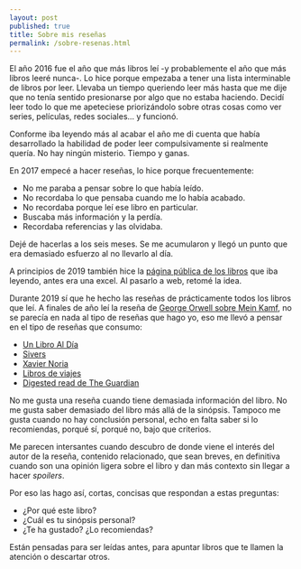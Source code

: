 ```yaml
---
layout: post
published: true
title: Sobre mis reseñas
permalink: /sobre-resenas.html
---
```


El año 2016 fue el año que más libros leí -y probablemente el año que más libros leeré nunca-. Lo hice porque empezaba a tener una lista interminable de libros por leer. Llevaba un tiempo queriendo leer más hasta que me dije que no tenía sentido presionarse por algo que no estaba haciendo. Decidí leer todo lo que me apeteciese priorizándolo sobre otras cosas como ver series, películas, redes sociales... y funcionó.

Conforme iba leyendo más al acabar el año me di cuenta que había desarrollado la habilidad de poder leer compulsivamente si realmente quería. No hay ningún misterio. Tiempo y ganas.

En 2017 empecé a hacer reseñas, lo hice porque frecuentemente:

  * No me paraba a pensar sobre lo que había leído.
  * No recordaba lo que pensaba cuando me lo había acabado.
  * No recordaba porque leí ese libro en particular.
  * Buscaba más información y la perdía.
  * Recordaba referencias y las olvidaba.

Dejé de hacerlas a los seis meses. Se me acumularon y llegó un punto que era demasiado esfuerzo al no llevarlo al día.

A principios de 2019 también hice la [página pública de los libros](/bookshelf) que iba leyendo, antes era una excel. Al pasarlo a web, retomé la idea.

Durante 2019 sí que he hecho las reseñas de prácticamente todos los libros que leí. A finales de año leí la reseña de [George Orwell sobre Mein Kamf](https://bookmarks.reviews/george-orwells-1940-review-of-mein-kampf/), no se parecía en nada al tipo de reseñas que hago yo, eso me llevó a pensar en el tipo de reseñas que consumo:

  * [Un Libro Al Día](https://unlibroaldia.blogspot.com/)
  * [Sivers](https://sivers.org/book)
  * [Xavier Noria](https://hashref.com/reading)
  * [Libros de viajes](https://literaturadeviajes.com/)
  * [Digested read de The Guardian](https://www.theguardian.com/books/series/digestedread)

No me gusta una reseña cuando tiene demasiada información del libro. No me gusta saber demasiado del libro más allá de la sinópsis. Tampoco me gusta cuando no hay conclusión personal, echo en falta saber si lo recomiendas, porqué sí, porqué no, bajo que criterios.

Me parecen intersantes cuando descubro de donde viene el interés del autor de la reseña, contenido relacionado, que sean breves, en definitiva cuando son una opinión ligera sobre el libro y dan más contexto sin llegar a hacer _spoilers_.

Por eso las hago así, cortas, concisas que respondan a estas preguntas:

  * ¿Por qué este libro?
  * ¿Cuál es tu sinópsis personal?
  * ¿Te ha gustado? ¿Lo recomiendas?

Están pensadas para ser leídas antes, para apuntar libros que te llamen la atención o descartar otros.
